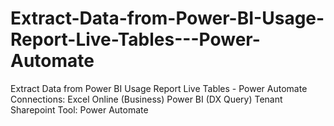 # Extract-Data-from-Power-BI-Usage-Report-Live-Tables---Power-Automate
Extract Data from Power BI Usage Report Live Tables - Power Automate  Connections: Excel Online (Business) Power BI (DX Query) Tenant Sharepoint  Tool: Power Automate
